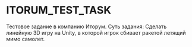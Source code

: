 # ITORUM_TEST_TASK
Тестовое задание в компанию Иторум.  Суть задания: Сделать линейную 3D игру на Unity, в которой игрок сбивает ракетой летящий мимо самолет.
